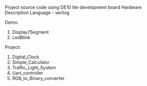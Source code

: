 Project source code using DE10 lite development board 
Hardware Description Language - verilog

Demo:
1. Display7Segment
2. LedBlink

Project:
1. Digital_Clock
2. Simple_Calculator
3. Traffic_Light_System
4. Uart_controller
5. RGB_to_Binary_converter
